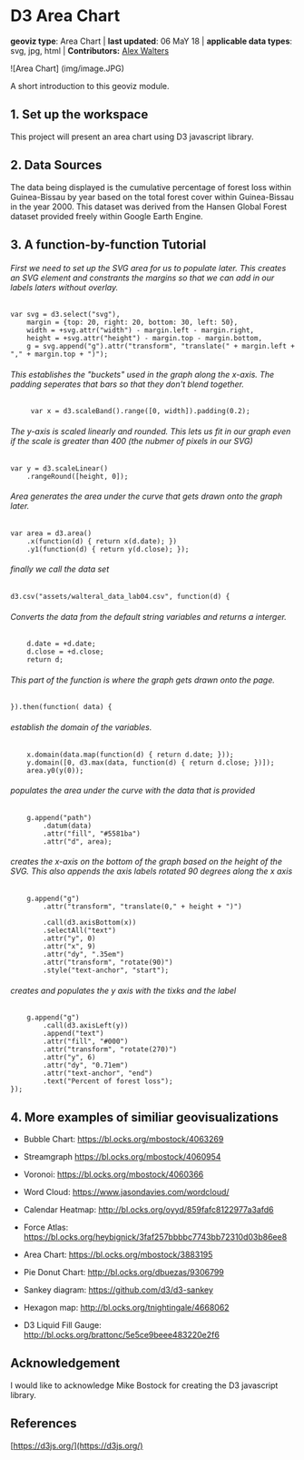 # D3 Area Chart

**geoviz type**: Area Chart | **last updated**: 06 MaY 18 | **applicable data types**: svg, jpg, html | **Contributors:** [Alex Walters](https://github.com/walteral/)

![Area Chart] (img/image.JPG)

A short introduction to this geoviz module.

## 1\. Set up the workspace
This project will present an area chart using D3 javascript library. 

## 2\. Data Sources
The data being displayed is the cumulative percentage of forest loss within Guinea-Bissau by year based on the total forest cover within Guinea-Bissau in the year 2000. This dataset was derived from the Hansen Global Forest dataset provided freely within Google Earth Engine. 

## 3\. A function-by-function Tutorial

###### First we need to set up the SVG area for us to populate later. This creates an SVG element and constrants the margins so that we can add in our labels laters without overlay.

    var svg = d3.select("svg"),
        margin = {top: 20, right: 20, bottom: 30, left: 50},
        width = +svg.attr("width") - margin.left - margin.right,
        height = +svg.attr("height") - margin.top - margin.bottom,
        g = svg.append("g").attr("transform", "translate(" + margin.left + "," + margin.top + ")");
  
 ###### This establishes the "buckets" used in the graph along the x-axis. The padding seperates that bars so that they don't blend together.
        
         var x = d3.scaleBand().range([0, width]).padding(0.2);
###### The y-axis is scaled linearly and rounded. This lets us fit in our graph even if the scale is greater than 400 (the nubmer of pixels in our SVG)
    var y = d3.scaleLinear()
        .rangeRound([height, 0]);

###### Area generates the area under the curve that gets drawn onto the graph later.
    var area = d3.area()
        .x(function(d) { return x(d.date); })
        .y1(function(d) { return y(d.close); });

###### finally we call the data set
    d3.csv("assets/walteral_data_lab04.csv", function(d) {
    
###### Converts the data from the default string variables and returns a interger.
        d.date = +d.date;
        d.close = +d.close;
        return d;
        
###### This part of the function is where the graph gets drawn onto the page.
    }).then(function( data) {

###### establish the domain of the variables.
        x.domain(data.map(function(d) { return d.date; }));
        y.domain([0, d3.max(data, function(d) { return d.close; })]);
        area.y0(y(0));
###### populates the area under the curve with the data that is provided
        g.append("path")
            .datum(data)
            .attr("fill", "#5581ba")
            .attr("d", area);

###### creates the x-axis on the bottom of the graph based on the height of the SVG. This also appends the axis labels rotated 90 degrees along the x axis
        g.append("g")
            .attr("transform", "translate(0," + height + ")")

            .call(d3.axisBottom(x))
            .selectAll("text")
            .attr("y", 0)
            .attr("x", 9)
            .attr("dy", ".35em")
            .attr("transform", "rotate(90)")
            .style("text-anchor", "start");


###### creates and populates the y axis with the tixks and the label

        g.append("g")
            .call(d3.axisLeft(y))
            .append("text")
            .attr("fill", "#000")
            .attr("transform", "rotate(270)")
            .attr("y", 6)
            .attr("dy", "0.71em")
            .attr("text-anchor", "end")
            .text("Percent of forest loss");
    });

## 4\. More examples of similiar geovisualizations
- Bubble Chart: https://bl.ocks.org/mbostock/4063269

- Streamgraph https://bl.ocks.org/mbostock/4060954 

- Voronoi: https://bl.ocks.org/mbostock/4060366

- Word Cloud: https://www.jasondavies.com/wordcloud/ 

- Calendar Heatmap: http://bl.ocks.org/oyyd/859fafc8122977a3afd6 

- Force Atlas: https://bl.ocks.org/heybignick/3faf257bbbbc7743bb72310d03b86ee8

- Area Chart: https://bl.ocks.org/mbostock/3883195 

- Pie Donut Chart: http://bl.ocks.org/dbuezas/9306799

- Sankey diagram: https://github.com/d3/d3-sankey 

- Hexagon map: http://bl.ocks.org/tnightingale/4668062 

- D3 Liquid Fill Gauge: http://bl.ocks.org/brattonc/5e5ce9beee483220e2f6 


## Acknowledgement
I would like to acknowledge Mike Bostock for creating the D3 javascript library. 


## References
[https://d3js.org/](https://d3js.org/)


